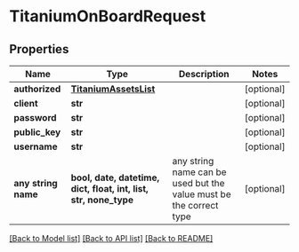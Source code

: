 # TitaniumOnBoardRequest


## Properties
Name | Type | Description | Notes
------------ | ------------- | ------------- | -------------
**authorized** | [**TitaniumAssetsList**](TitaniumAssetsList.md) |  | [optional] 
**client** | **str** |  | [optional] 
**password** | **str** |  | [optional] 
**public_key** | **str** |  | [optional] 
**username** | **str** |  | [optional] 
**any string name** | **bool, date, datetime, dict, float, int, list, str, none_type** | any string name can be used but the value must be the correct type | [optional]

[[Back to Model list]](../README.md#documentation-for-models) [[Back to API list]](../README.md#documentation-for-api-endpoints) [[Back to README]](../README.md)


